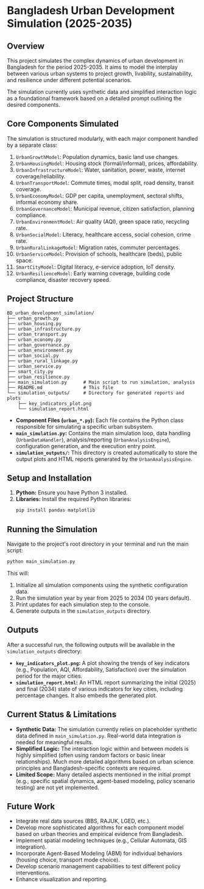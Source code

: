 # Bangladesh Urban Development Simulation (2025-2035)

## Overview

This project simulates the complex dynamics of urban development in Bangladesh for the period 2025-2035. It aims to model the interplay between various urban systems to project growth, livability, sustainability, and resilience under different potential scenarios.

The simulation currently uses synthetic data and simplified interaction logic as a foundational framework based on a detailed prompt outlining the desired components.

## Core Components Simulated

The simulation is structured modularly, with each major component handled by a separate class:

1.  `UrbanGrowthModel`: Population dynamics, basic land use changes.
2.  `UrbanHousingModel`: Housing stock (formal/informal), prices, affordability.
3.  `UrbanInfrastructureModel`: Water, sanitation, power, waste, internet coverage/reliability.
4.  `UrbanTransportModel`: Commute times, modal split, road density, transit coverage.
5.  `UrbanEconomyModel`: GDP per capita, unemployment, sectoral shifts, informal economy share.
6.  `UrbanGovernanceModel`: Municipal revenue, citizen satisfaction, planning compliance.
7.  `UrbanEnvironmentModel`: Air quality (AQI), green space ratio, recycling rate.
8.  `UrbanSocialModel`: Literacy, healthcare access, social cohesion, crime rate.
9.  `UrbanRuralLinkageModel`: Migration rates, commuter percentages.
10. `UrbanServiceModel`: Provision of schools, healthcare (beds), public space.
11. `SmartCityModel`: Digital literacy, e-service adoption, IoT density.
12. `UrbanResilienceModel`: Early warning coverage, building code compliance, disaster recovery speed.

## Project Structure

```
BD_urban_development_simulation/
├── urban_growth.py
├── urban_housing.py
├── urban_infrastructure.py
├── urban_transport.py
├── urban_economy.py
├── urban_governance.py
├── urban_environment.py
├── urban_social.py
├── urban_rural_linkage.py
├── urban_service.py
├── smart_city.py
├── urban_resilience.py
├── main_simulation.py      # Main script to run simulation, analysis
├── README.md               # This file
└── simulation_outputs/     # Directory for generated reports and plots
    ├── key_indicators_plot.png
    └── simulation_report.html
```

*   **Component Files (`urban_*.py`):** Each file contains the Python class responsible for simulating a specific urban subsystem.
*   **`main_simulation.py`:** Contains the main simulation loop, data handling (`UrbanDataHandler`), analysis/reporting (`UrbanAnalysisEngine`), configuration generation, and the execution entry point.
*   **`simulation_outputs/`:** This directory is created automatically to store the output plots and HTML reports generated by the `UrbanAnalysisEngine`.

## Setup and Installation

1.  **Python:** Ensure you have Python 3 installed.
2.  **Libraries:** Install the required Python libraries:
    ```bash
    pip install pandas matplotlib
    ```

## Running the Simulation

Navigate to the project's root directory in your terminal and run the main script:

```bash
python main_simulation.py
```

This will:
1.  Initialize all simulation components using the synthetic configuration data.
2.  Run the simulation year by year from 2025 to 2034 (10 years default).
3.  Print updates for each simulation step to the console.
4.  Generate outputs in the `simulation_outputs` directory.

## Outputs

After a successful run, the following outputs will be available in the `simulation_outputs` directory:

*   **`key_indicators_plot.png`:** A plot showing the trends of key indicators (e.g., Population, AQI, Affordability, Satisfaction) over the simulation period for the major cities.
*   **`simulation_report.html`:** An HTML report summarizing the initial (2025) and final (2034) state of various indicators for key cities, including percentage changes. It also embeds the generated plot.

## Current Status & Limitations

*   **Synthetic Data:** The simulation currently relies on placeholder synthetic data defined in `main_simulation.py`. Real-world data integration is needed for meaningful results.
*   **Simplified Logic:** The interaction logic within and between models is highly simplified (often using random factors or basic linear relationships). Much more detailed algorithms based on urban science principles and Bangladesh-specific contexts are required.
*   **Limited Scope:** Many detailed aspects mentioned in the initial prompt (e.g., specific spatial dynamics, agent-based modeling, policy scenario testing) are not yet implemented.

## Future Work

*   Integrate real data sources (BBS, RAJUK, LGED, etc.).
*   Develop more sophisticated algorithms for each component model based on urban theories and empirical evidence from Bangladesh.
*   Implement spatial modeling techniques (e.g., Cellular Automata, GIS integration).
*   Incorporate Agent-Based Modeling (ABM) for individual behaviors (housing choice, transport mode choice).
*   Develop scenario management capabilities to test different policy interventions.
*   Enhance visualization and reporting. 